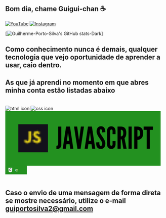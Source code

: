 ## Bom dia, chame Guigui-chan ☕

[![YouTube](https://img.shields.io/badge/YouTube-FF0000?style=for-the-badge&logo=youtube&logoColor=white)](https://www.youtube.com/channel/UC88fbci1hM9aj8AkyMHJlLQ) [![Instagram](https://img.shields.io/badge/Instagram-E4405F?style=for-the-badge&logo=instagram&logoColor=white)](https://www.instagram.com/guilhermeportoe?igsh=YzljYTk1ODg3Zg==)

[![Guilherme-Porto-Silva's GitHub stats-Dark](https://github-readme-stats.vercel.app/api?username=guilherme-porto-silva&show_icons=true&theme=neon)]

## Como conhecimento nunca é demais, qualquer tecnologia que vejo oportunidade de aprender a usar, caio dentro. 
## As que já aprendi no momento em que abres minha conta estão listadas abaixo

<div style="display: inline_block"></br>
<img align="center" src="https://img.shields.io/badge/HTML-239120?style=for-the-badge&logo=html5&logoColor=white" alt="html icon">
<img align="center" src="https://img.shields.io/badge/CSS-239120?&style=for-the-badge&logo=css3&logoColor=white" alt="css icon">
<img align="center" src="./scriptLogo.png" alt="js icon">
  <img align="center" src="./c.png" alt="c icon">
</div><br/>

## Caso o envio de uma mensagem de forma direta se mostre necessário, utilize o e-mail guiportosilva2@gmail.com
